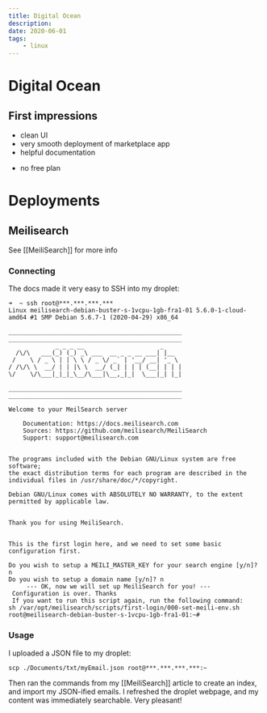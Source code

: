 ```yaml
---
title: Digital Ocean
description:
date: 2020-06-01
tags:
	- linux
---
```


# Digital Ocean
## First impressions
+ clean UI
+ very smooth deployment of marketplace app
+ helpful documentation
- no free plan

# Deployments

## Meilisearch
See [[MeiliSearch]] for more info

### Connecting
The docs made it very easy to SSH into my droplet:

```
➜  ~ ssh root@***.***.***.***
Linux meilisearch-debian-buster-s-1vcpu-1gb-fra1-01 5.6.0-1-cloud-amd64 #1 SMP Debian 5.6.7-1 (2020-04-29) x86_64
                                                        
________________________________________________        
________________________________________________        
             _ _ _ __                     _             
  /\/\   ___(_) (_) _\ ___  __ _ _ __ ___| |__          
 /    \ / _ \ | | \ \ / _ \/ _` | '__/ __| '_ \        
/ /\/\ \  __/ | | |\ \  __/ (_| | | | (__| | | |        
\/    \/\___|_|_|_\__/\___|\__,_|_|  \___|_| |_|        
                                                        
________________________________________________        
________________________________________________        
                                                        
Welcome to your MeilSearch server                       
                                                        
    Documentation: https://docs.meilisearch.com         
    Sources: https://github.com/meilisearch/MeiliSearch 
    Support: support@meilisearch.com                    
                                                        

The programs included with the Debian GNU/Linux system are free software;
the exact distribution terms for each program are described in the
individual files in /usr/share/doc/*/copyright.

Debian GNU/Linux comes with ABSOLUTELY NO WARRANTY, to the extent
permitted by applicable law.


Thank you for using MeiliSearch.


This is the first login here, and we need to set some basic configuration first.

Do you wish to setup a MEILI_MASTER_KEY for your search engine [y/n]?  n
Do you wish to setup a domain name [y/n]? n
     --- OK, now we will set up MeiliSearch for you! --- 
 Configuration is over. Thanks
 If you want to run this script again, run the following command:
sh /var/opt/meilisearch/scripts/first-login/000-set-meili-env.sh
root@meilisearch-debian-buster-s-1vcpu-1gb-fra1-01:~#
```

### Usage

I uploaded a JSON file to my droplet:

```
scp ./Documents/txt/myEmail.json root@***.***.***.***:~
```

Then ran the commands from my [[MeiliSearch]] article to create an index, and import my JSON-ified emails. I refreshed the droplet webpage, and my content was immediately searchable. Very pleasant!